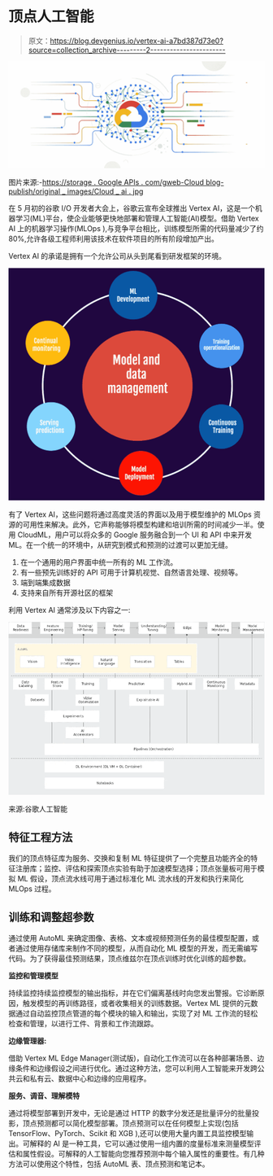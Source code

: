 # 顶点人工智能

> 原文：<https://blog.devgenius.io/vertex-ai-a7bd387d73e0?source=collection_archive---------2----------------------->

![](img/010c4182027e41ef81622e95240fcc79.png)

图片来源:-[https://storage . Google APIs . com/gweb-Cloud blog-publish/original _ images/Cloud _ ai . jpg](https://storage.googleapis.com/gweb-cloudblog-publish/original_images/Cloud_AI.jpg)

在 5 月初的谷歌 I/O 开发者大会上，谷歌云宣布全球推出 Vertex AI，这是一个机器学习(ML)平台，使企业能够更快地部署和管理人工智能(AI)模型。借助 Vertex AI 上的机器学习操作(MLOps ),与竞争平台相比，训练模型所需的代码量减少了约 80%,允许各级工程师利用该技术在软件项目的所有阶段增加产出。

Vertex AI 的承诺是拥有一个允许公司从头到尾看到研发框架的环境。

![](img/c8f0f03b78704906ddd85f2855258b6f.png)

有了 Vertex AI，这些问题将通过高度灵活的界面以及用于模型维护的 MLOps 资源的可用性来解决。此外，它声称能够将模型构建和培训所需的时间减少一半。使用 CloudML，用户可以将众多的 Google 服务融合到一个 UI 和 API 中来开发 ML。在一个统一的环境中，从研究到模式和预测的过渡可以更加无缝。

1.  在一个通用的用户界面中统一所有的 ML 工作流。
2.  有一些预先训练好的 API 可用于计算机视觉、自然语言处理、视频等。
3.  端到端集成数据
4.  支持来自所有开源社区的框架

利用 Vertex AI 通常涉及以下内容之一:

![](img/77123e2b7d992796df67d4cdd7c42712.png)

来源:谷歌人工智能

## 特征工程方法

我们的顶点特征库为服务、交换和复制 ML 特征提供了一个完整且功能齐全的特征注册库；监控、评估和探索顶点实验有助于加速模型选择；顶点张量板可用于模拟 ML 假设，顶点流水线可用于通过标准化 ML 流水线的开发和执行来简化 MLOps 过程。

## 训练和调整超参数

通过使用 AutoML 来确定图像、表格、文本或视频预测任务的最佳模型配置，或者通过使用存储库来制作不同的模型，从而自动化 ML 模型的开发，而无需编写代码。为了获得最佳预测结果，顶点维兹尔在顶点训练时优化训练的超参数。

**监控和管理模型**

持续监控持续监控模型的输出指标，并在它们偏离基线时向您发出警报。它诊断原因，触发模型的再训练路径，或者收集相关的训练数据。Vertex ML 提供的元数据通过自动监控顶点管道的每个模块的输入和输出，实现了对 ML 工作流的轻松检查和管理，以进行工件、背景和工作流跟踪。

**边缘管理器:**

借助 Vertex ML Edge Manager(测试版)，自动化工作流可以在各种部署场景、边缘条件和边缘假设之间进行优化。通过这种方法，您可以利用人工智能来开发跨公共云和私有云、数据中心和边缘的应用程序。

**服务、调音、理解模特**

通过将模型部署到开发中，无论是通过 HTTP 的数字分发还是批量评分的批量投影，顶点预测都可以简化模型部署。顶点预测可以在任何模型上实现(包括 TensorFlow、PyTorch、Scikit 和 XGB ),还可以使用大量内置工具监控模型输出。可解释的 AI 是一种工具，它可以通过使用一组内置的度量标准来测量模型评估和属性假设。可解释的人工智能向您推荐预测中每个输入属性的重要性。有几种方法可以使用这个特性，包括 AutoML 表、顶点预测和笔记本。